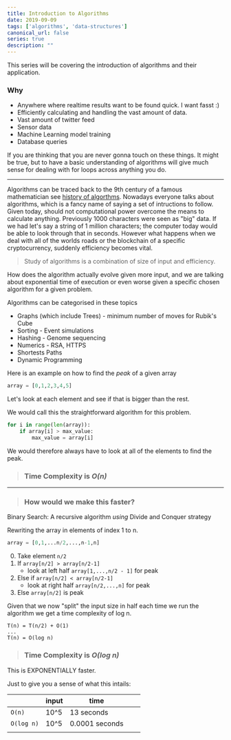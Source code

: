 ```yaml
---
title: Introduction to Algorithms
date: 2019-09-09
tags: ['algorithms', 'data-structures']
canonical_url: false
series: true
description: ""
---
```


This series will be covering the introduction of algorithms and their application.

### Why
- Anywhere where realtime results want to be found quick. I want fasst :)
- Efficiently calculating and handling the vast amount of data.
 - Vast amount of twitter feed
 - Sensor data
 - Machine Learning model training
 - Database queries

If you are thinking that you are never gonna touch on these things. It might be true, but to have a basic understanding of algorithms will give much sense for dealing with for loops across anything you do.

---
Algorithms can be traced back to the 9th century of a famous mathematician see [history of algorthms](http://cs-exhibitions.uni-klu.ac.at/index.php?id=193). Nowadays everyone talks about algorithms, which is a fancy name of saying a set of intructions to follow. Given today, should not computational power overcome the means to calculate anything. Previously 1000 characters were seen as "big" data. If we had let's say a string of 1 million characters; the computer today would be able to look through that in seconds. However what happens when we deal with all of the worlds roads or the blockchain of a specific cryptocurrency, suddenly efficiency becomes vital.
> Study of algorithms is a combination of size of input and efficiency.

How does the algorithm actually evolve given more input, and we are talking about exponential time of execution or even worse given a specific chosen algorithm for a given problem. 

Algorithms can be categorised in these topics
* Graphs (which include Trees) - minimum number of moves for Rubik's Cube
* Sorting - Event simulations
* Hashing - Genome sequencing
* Numerics - RSA, HTTPS
* Shortests Paths
* Dynamic Programming


Here is an example on how to find the *peak* of a given array


```python
array = [0,1,2,3,4,5]
```

Let's look at each element and see if that is bigger than the rest. 

We would call this the straightforward algorithm for this problem.

```python
for i in range(len(array)):
    if array[i] > max_value:
        max_value = array[i]
```

We would therefore always have to look at all of the elements to find the peak.

> ### Time Complexity is *O(n)*

---
> ###  How would we make this faster?

Binary Search: A recursive algorithm *using* Divide and Conquer strategy

Rewriting the array in elements of index 1 to n.
```python
array = [0,1,...n/2,...,n-1,n]
```
0. Take element `n/2`
1. If `array[n/2] > array[n/2-1]`
   - look at left half `array[1,...,n/2 - 1]` for peak
2. Else if `array[n/2] < array[n/2-1]`
    - look at right half `array[n/2,...,n]` for peak
3. Else `array[n/2]` is peak


Given that we now "split" the input size in half each time we run the algorithm we get a time complexity of log n. 
```
T(n) = T(n/2) + O(1)
...
T(n) = O(log n)
```

> ### Time Complexity is *O(log n)*

This is EXPONENTIALLY faster. 

Just to give you a sense of what this intails:

|          | input | time           |   |   |
|----------|-------|----------------|---|---|
| `O(n)`     | 10^5  | 13 seconds     |   |   |
| `O(log n)` | 10^5  | 0.0001 seconds |   |   |
|          |       |                |   |   |
